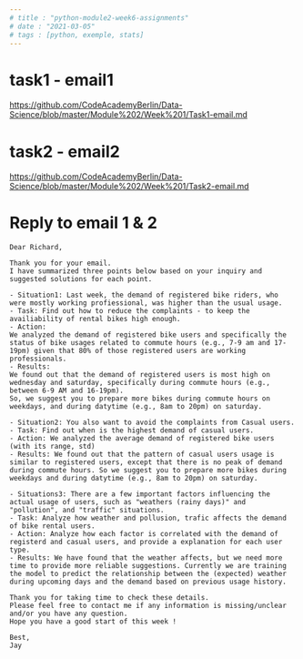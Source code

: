 ```yaml
---
# title : "python-module2-week6-assignments"
# date : "2021-03-05"
# tags : [python, exemple, stats]
---
```


# task1 - email1 
https://github.com/CodeAcademyBerlin/Data-Science/blob/master/Module%202/Week%201/Task1-email.md

# task2 - email2
https://github.com/CodeAcademyBerlin/Data-Science/blob/master/Module%202/Week%201/Task2-email.md

# Reply to email 1 & 2
    Dear Richard,

    Thank you for your email.
    I have summarized three points below based on your inquiry and suggested solutions for each point. 

    - Situation1: Last week, the demand of registered bike riders, who were mostly working profiessional, was higher than the usual usage. 
    - Task: Find out how to reduce the complaints - to keep the availiability of rental bikes high enough.
    - Action: 
    We analyzed the demand of registered bike users and specifically the status of bike usages related to commute hours (e.g., 7-9 am and 17-19pm) given that 80% of those registered users are working professionals. 
    - Results: 
    We found out that the demand of registered users is most high on wednesday and saturday, specifically during commute hours (e.g., between 6-9 AM and 16-19pm). 
    So, we suggest you to prepare more bikes during commute hours on weekdays, and during datytime (e.g., 8am to 20pm) on saturday.

    - Situation2: You also want to avoid the complaints from Casual users. 
    - Task: Find out when is the highest demand of casual users. 
    - Action: We analyzed the average demand of registered bike users (with its range, std) 
    - Results: We found out that the pattern of casual users usage is similar to registered users, except that there is no peak of demand during commute hours. So we suggest you to prepare more bikes during weekdays and during datytime (e.g., 8am to 20pm) on saturday.

    - Situations3: There are a few important factors influencing the actual usage of users, such as "weathers (rainy days)" and "pollution", and "traffic" situations. 
    - Task: Analyze how weather and pollusion, trafic affects the demand of bike rental users. 
    - Action: Analyze how each factor is correlated with the demand of registerd and casual users, and provide a explanation for each user type.
    - Results: We have found that the weather affects, but we need more time to provide more reliable suggestions. Currently we are training the model to predict the relationship between the (expected) weather during upcoming days and the demand based on previous usage history. 

    Thank you for taking time to check these details. 
    Please feel free to contact me if any information is missing/unclear and/or you have any question. 
    Hope you have a good start of this week !

    Best,
    Jay